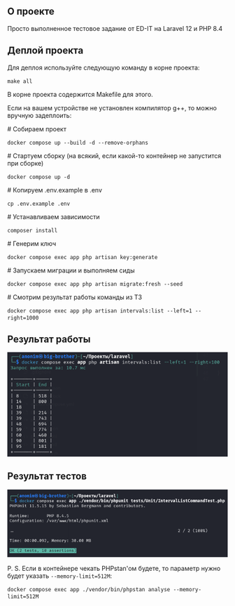 ## О проекте

Просто выполненное тестовое задание от ED-IT на Laravel 12 и PHP 8.4

## Деплой проекта

Для деплоя используйте следующую команду в корне проекта:

```
make all
```

В корне проекта содержится Makefile для этого.

Если на вашем устройстве не установлен компилятор g++, то можно вручную задеплоить:

\# Собираем проект

```
docker compose up --build -d --remove-orphans
```

\# Стартуем сборку (на всякий, если какой-то контейнер не запустится при сборке)

```
docker compose up -d
```

\# Копируем .env.example в .env

```
cp .env.example .env
```

\# Устанавливаем зависимости

```
composer install
```

\# Генерим ключ

```
docker compose exec app php artisan key:generate
```

\# Запускаем миграции и выполняем сиды

```
docker compose exec app php artisan migrate:fresh --seed
```

\# Смотрим результат работы команды из ТЗ

```
docker compose exec app php artisan intervals:list --left=1 --right=1000
```

## Результат работы

<div align="center">
    <img src="https://raw.githubusercontent.com/a0xh/ed-it/refs/heads/main/public/images/result.png">
</div>

## Результат тестов

<div align="center">
    <img src="https://raw.githubusercontent.com/a0xh/ed-it/refs/heads/main/public/images/test.png">
</div>

P. S. Если в контейнере чекать PHPstan'ом будете, то параметр нужно будет указать ```--memory-limit=512M```:

```
docker compose exec app ./vendor/bin/phpstan analyse --memory-limit=512M
```
